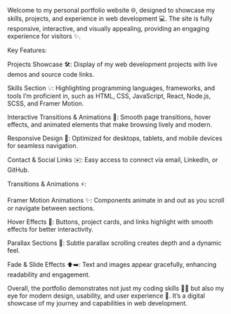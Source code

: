Welcome to my personal portfolio website 🌐, designed to showcase my skills, projects, and experience in web development 💻. The site is fully responsive, interactive, and visually appealing, providing an engaging experience for visitors ✨.

Key Features:

Projects Showcase 🛠️: Display of my web development projects with live demos and source code links.

Skills Section 💡: Highlighting programming languages, frameworks, and tools I’m proficient in, such as HTML, CSS, JavaScript, React, Node.js, SCSS, and Framer Motion.

Interactive Transitions & Animations 🎨: Smooth page transitions, hover effects, and animated elements that make browsing lively and modern.

Responsive Design 📱: Optimized for desktops, tablets, and mobile devices for seamless navigation.

Contact & Social Links ✉️: Easy access to connect via email, LinkedIn, or GitHub.

Transitions & Animations ⚡:

Framer Motion Animations ✨: Components animate in and out as you scroll or navigate between sections.

Hover Effects 🔹: Buttons, project cards, and links highlight with smooth effects for better interactivity.

Parallax Sections 🌄: Subtle parallax scrolling creates depth and a dynamic feel.

Fade & Slide Effects ⬆️➡️: Text and images appear gracefully, enhancing readability and engagement.

Overall, the portfolio demonstrates not just my coding skills 👨‍💻 but also my eye for modern design, usability, and user experience 🌟. It’s a digital showcase of my journey and capabilities in web development.

